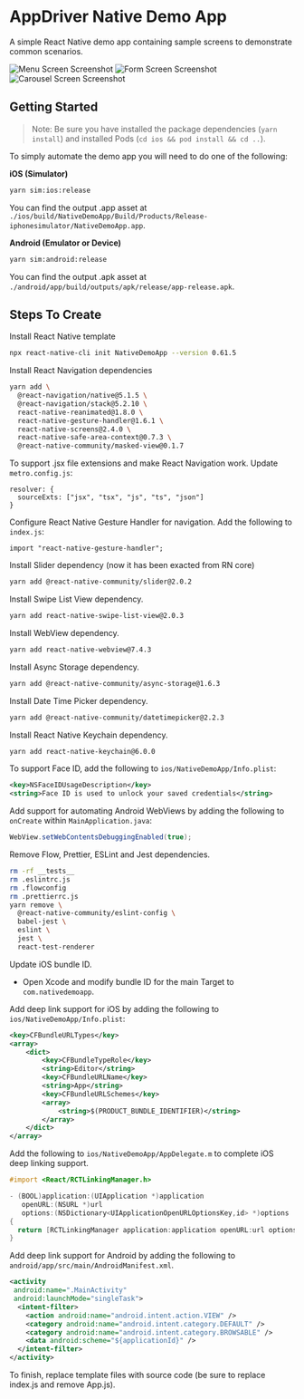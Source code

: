 # AppDriver Native Demo App

A simple React Native demo app containing sample screens to demonstrate common scenarios.

![Menu Screen Screenshot](./assets/menu-screen-screenshot.png "Menu Screen Screenshot")
![Form Screen Screenshot](./assets/form-screen-screenshot.png "Form Screen Screenshot")
![Carousel Screen Screenshot](./assets/carousel-screen-screenshot.png "Carousel Screen Screenshot")

## Getting Started

> Note: Be sure you have installed the package dependencies (`yarn install`) and installed Pods (`cd ios && pod install && cd ..`).

To simply automate the demo app you will need to do one of the following:

**iOS (Simulator)**

```bash
yarn sim:ios:release
```

You can find the output .app asset at `./ios/build/NativeDemoApp/Build/Products/Release-iphonesimulator/NativeDemoApp.app`.

**Android (Emulator or Device)**

```bash
yarn sim:android:release
```

You can find the output .apk asset at `./android/app/build/outputs/apk/release/app-release.apk`.

## Steps To Create

Install React Native template
```bash
npx react-native-cli init NativeDemoApp --version 0.61.5
```

Install React Navigation dependencies
```bash
yarn add \
  @react-navigation/native@5.1.5 \
  @react-navigation/stack@5.2.10 \
  react-native-reanimated@1.8.0 \
  react-native-gesture-handler@1.6.1 \
  react-native-screens@2.4.0 \
  react-native-safe-area-context@0.7.3 \
  @react-native-community/masked-view@0.1.7
```

To support .jsx file extensions and make React Navigation work. Update `metro.config.js`:
```
resolver: {
  sourceExts: ["jsx", "tsx", "js", "ts", "json"]
}
```

Configure React Native Gesture Handler for navigation. Add the following to `index.js`:
```
import "react-native-gesture-handler";
```

Install Slider dependency (now it has been exacted from RN core)
```bash
yarn add @react-native-community/slider@2.0.2
```

Install Swipe List View dependency.
```bash
yarn add react-native-swipe-list-view@2.0.3
```

Install WebView dependency.
```bash
yarn add react-native-webview@7.4.3
```

Install Async Storage dependency.
```bash
yarn add @react-native-community/async-storage@1.6.3
```

Install Date Time Picker dependency.
```bash
yarn add @react-native-community/datetimepicker@2.2.3
```

Install React Native Keychain dependency.
```bash
yarn add react-native-keychain@6.0.0
```

To support Face ID, add the following to `ios/NativeDemoApp/Info.plist`:
```xml
<key>NSFaceIDUsageDescription</key>
<string>Face ID is used to unlock your saved credentials</string>
```

Add support for automating Android WebViews by adding the following to `onCreate` within `MainApplication.java`:
```java
WebView.setWebContentsDebuggingEnabled(true);
```

Remove Flow, Prettier, ESLint and Jest dependencies.
```bash
rm -rf __tests__
rm .eslintrc.js
rm .flowconfig
rm .prettierrc.js
yarn remove \
  @react-native-community/eslint-config \
  babel-jest \
  eslint \
  jest \
  react-test-renderer
```

Update iOS bundle ID.
- Open Xcode and modify bundle ID for the main Target to `com.nativedemoapp`.

Add deep link support for iOS by adding the following to `ios/NativeDemoApp/Info.plist`:
```xml
<key>CFBundleURLTypes</key>
<array>
    <dict>
        <key>CFBundleTypeRole</key>
        <string>Editor</string>
        <key>CFBundleURLName</key>
        <string>App</string>
        <key>CFBundleURLSchemes</key>
        <array>
            <string>$(PRODUCT_BUNDLE_IDENTIFIER)</string>
        </array>
    </dict>
</array>
```

Add the following to `ios/NativeDemoApp/AppDelegate.m` to complete iOS deep linking support.
```objective-c
#import <React/RCTLinkingManager.h>

- (BOOL)application:(UIApplication *)application
   openURL:(NSURL *)url
   options:(NSDictionary<UIApplicationOpenURLOptionsKey,id> *)options
{
  return [RCTLinkingManager application:application openURL:url options:options];
}
```

Add deep link support for Android by adding the following to `android/app/src/main/AndroidManifest.xml`.
```xml
<activity
 android:name=".MainActivity"
 android:launchMode="singleTask">
  <intent-filter>
    <action android:name="android.intent.action.VIEW" />
    <category android:name="android.intent.category.DEFAULT" />
    <category android:name="android.intent.category.BROWSABLE" />
    <data android:scheme="${applicationId}" />
  </intent-filter>
</activity>
```

To finish, replace template files with source code (be sure to replace index.js and remove App.js).
